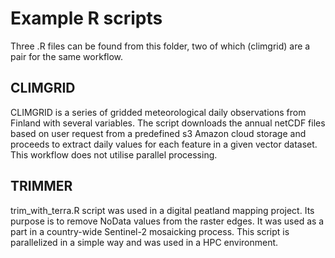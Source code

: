 
# Example R scripts

Three .R files can be found from this folder, two of which (climgrid) are a pair for the same workflow. 

## CLIMGRID
CLIMGRID is a series of gridded meteorological daily observations from Finland with several variables. The script downloads the annual netCDF files based on user request from a predefined s3 Amazon cloud storage and proceeds to extract daily values for each feature in a given vector dataset. This workflow does not utilise parallel processing.

## TRIMMER
trim_with_terra.R script was used in a digital peatland mapping project. Its purpose is to remove NoData values from the raster edges. It was used as a part in a country-wide Sentinel-2 mosaicking process. This script is parallelized in a simple way and was used in a HPC environment. 
